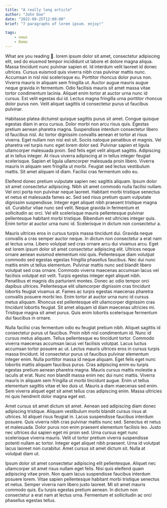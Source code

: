```yaml
---
title: "A really long article"
author: "John Doe"
date: "2022-09-25T12:00:00"
brief: "7 paragraphs of lorem ipsum. enjoy!"

tags:
    - news
    - Demo
---
```



<span class="first-letter">W</span>hat are you reading 🤣. lorem ipsum dolor sit amet, consectetur adipiscing elit, sed do
eiusmod tempor incididunt ut labore et dolore magna aliqua. Massa
tincidunt nunc pulvinar sapien et. Id interdum velit laoreet id donec
ultrices. Cursus euismod quis viverra nibh cras pulvinar mattis
nunc. Accumsan in nisl nisi scelerisque eu. Porttitor rhoncus dolor
purus non. Viverra mauris in aliquam sem fringilla ut. Auctor augue
mauris augue neque gravida in fermentum. Odio facilisis mauris sit
amet massa vitae tortor condimentum lacinia. Aliquet enim tortor at
auctor urna nunc id cursus. Est velit egestas dui id. Lectus magna
fringilla urna porttitor rhoncus dolor purus non. Velit aliquet
sagittis id consectetur purus ut faucibus pulvinar.

Habitasse platea dictumst quisque sagittis purus sit amet. Congue
quisque egestas diam in arcu cursus. Dolor morbi non arcu risus
quis. Egestas pretium aenean pharetra magna. Suspendisse interdum
consectetur libero id faucibus nisl. Ac tortor dignissim convallis
aenean et tortor at risus viverra. Eget nullam non nisi est
sit. Sociis natoque penatibus et magnis. Vel pharetra vel turpis nunc
eget lorem dolor sed. Pulvinar sapien et ligula ullamcorper malesuada
proin. Sed felis eget velit aliquet sagittis. Adipiscing at in tellus
integer. At risus viverra adipiscing at in tellus integer feugiat
scelerisque. Sapien et ligula ullamcorper malesuada proin
libero. Viverra mauris in aliquam sem fringilla ut morbi. Feugiat sed
lectus vestibulum mattis. Sit amet aliquam id diam. Facilisi cras
fermentum odio eu.

Eleifend donec pretium vulputate sapien nec sagittis aliquam. Ipsum
dolor sit amet consectetur adipiscing. Nibh sit amet commodo nulla
facilisi nullam. Vel orci porta non pulvinar neque laoreet. Habitant
morbi tristique senectus et netus et malesuada fames ac. Sed sed risus
pretium quam vulputate dignissim suspendisse. Integer eget aliquet
nibh praesent tristique magna sit. Curabitur vitae nunc sed
velit. Neque gravida in fermentum et sollicitudin ac orci. Vel elit
scelerisque mauris pellentesque pulvinar pellentesque habitant morbi
tristique. Bibendum est ultricies integer quis. Enim tortor at auctor
urna nunc id. Scelerisque in dictum non consectetur a.

Mauris ultrices eros in cursus turpis massa tincidunt dui. Gravida
neque convallis a cras semper auctor neque. In dictum non consectetur
a erat nam at lectus urna. Libero volutpat sed cras ornare arcu dui
vivamus arcu. Eget est lorem ipsum dolor sit amet consectetur
adipiscing elit. Ultrices neque ornare aenean euismod elementum nisi
quis. Pellentesque diam volutpat commodo sed egestas egestas fringilla
phasellus faucibus. Nec dui nunc mattis enim ut tellus
elementum. Pulvinar mattis nunc sed blandit libero volutpat sed cras
ornare. Commodo viverra maecenas accumsan lacus vel facilisis volutpat
est velit. Turpis egestas integer eget aliquet nibh. Penatibus et
magnis dis parturient montes. Donec ac odio tempor orci dapibus
ultrices. Pellentesque elit ullamcorper dignissim cras tincidunt
lobortis feugiat vivamus at. Fames ac turpis egestas maecenas pharetra
convallis posuere morbi leo. Enim tortor at auctor urna nunc id cursus
metus aliquam. Rhoncus est pellentesque elit ullamcorper dignissim
cras tincidunt lobortis feugiat. Sit amet aliquam id diam maecenas
ultricies mi. Tristique magna sit amet purus. Quis enim lobortis
scelerisque fermentum dui faucibus in ornare.

Nulla facilisi cras fermentum odio eu feugiat pretium nibh. Aliquet
sagittis id consectetur purus ut faucibus. Proin nibh nisl condimentum
id. Nunc id cursus metus aliquam. Tellus pellentesque eu tincidunt
tortor. Commodo viverra maecenas accumsan lacus vel facilisis
volutpat. Lacus luctus accumsan tortor posuere ac ut. Lectus mauris
ultrices eros in cursus turpis massa tincidunt. Id consectetur purus
ut faucibus pulvinar elementum integer enim. Nulla porttitor massa id
neque aliquam. Eget felis eget nunc lobortis mattis aliquam faucibus
purus. Cras adipiscing enim eu turpis egestas pretium aenean pharetra
magna. Mauris cursus mattis molestie a iaculis at erat. Nunc non
blandit massa enim nec dui nunc mattis. Viverra mauris in aliquam sem
fringilla ut morbi tincidunt augue. Enim ut tellus elementum sagittis
vitae et leo duis ut. Mauris a diam maecenas sed enim. Sem viverra
aliquet eget sit amet tellus cras adipiscing enim. Massa ultricies mi
quis hendrerit dolor magna eget est.

Amet cursus sit amet dictum sit amet. Aenean sed adipiscing diam donec
adipiscing tristique. Aliquam vestibulum morbi blandit cursus risus at
ultrices. Id aliquet risus feugiat in. Lacus suspendisse faucibus
interdum posuere. Quis viverra nibh cras pulvinar mattis nunc
sed. Senectus et netus et malesuada. Dolor purus non enim praesent
elementum facilisis leo. Justo nec ultrices dui sapien eget mi proin
sed. Urna cursus eget nunc scelerisque viverra mauris. Velit ut tortor
pretium viverra suspendisse potenti nullam ac tortor. Integer eget
aliquet nibh praesent. Urna id volutpat lacus laoreet non
curabitur. Amet cursus sit amet dictum sit. Nulla at volutpat diam ut.

Ipsum dolor sit amet consectetur adipiscing elit pellentesque. Aliquet
nec ullamcorper sit amet risus nullam eget felis. Nisi quis eleifend
quam adipiscing vitae proin. Non quam lacus suspendisse faucibus
interdum posuere lorem. Vitae sapien pellentesque habitant morbi
tristique senectus et netus. Semper viverra nam libero justo
laoreet. Mi sit amet mauris commodo quis. Eu turpis egestas pretium
aenean. In dictum non consectetur a erat nam at lectus urna. Fermentum
et sollicitudin ac orci phasellus egestas tellus.
